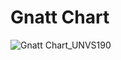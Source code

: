 # Gnatt Chart

![Gnatt Chart_UNVS190](https://github.com/user-attachments/assets/466bf202-ef7f-42fc-9739-01128397e6b4)
